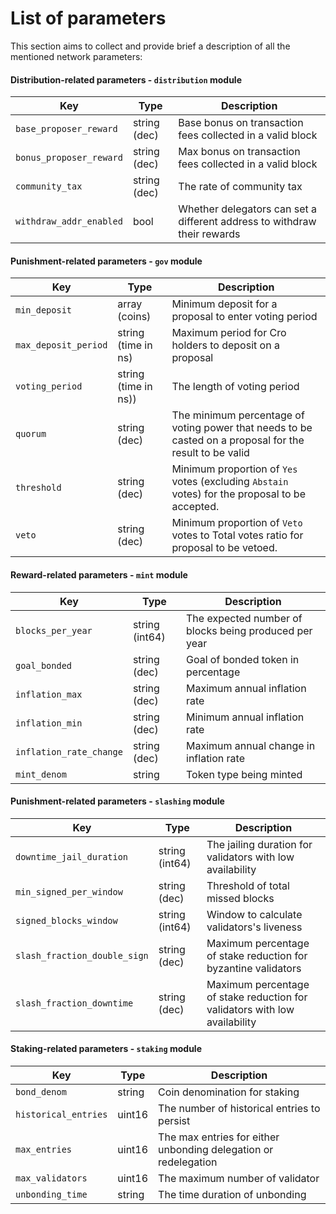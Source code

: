 # List of parameters

This section aims to collect and provide brief a description of all the mentioned network parameters:

#### Distribution-related parameters - `distribution` module

| Key                     | Type         | Description                                                              |
| ----------------------- | ------------ | ------------------------------------------------------------------------ |
| `base_proposer_reward`  | string (dec) | Base bonus on transaction fees collected in a valid block                |
| `bonus_proposer_reward` | string (dec) | Max bonus on transaction fees collected in a valid block                 |
| `community_tax`         | string (dec) | The rate of community tax                                                |
| `withdraw_addr_enabled` | bool         | Whether delegators can set a different address to withdraw their rewards |

#### Punishment-related parameters - `gov` module

| Key                  | Type                 | Description                                                                                             |
| -------------------- | -------------------- | ------------------------------------------------------------------------------------------------------- |
| `min_deposit`        | array (coins)        | Minimum deposit for a proposal to enter voting period                                                   |
| `max_deposit_period` | string (time in ns)  | Maximum period for Cro holders to deposit on a proposal                                                 |
| `voting_period`      | string (time in ns)) | The length of voting period                                                                             |
| `quorum`             | string (dec)         | The minimum percentage of voting power that needs to be casted on a proposal for the result to be valid |
| `threshold`          | string (dec)         | Minimum proportion of `Yes` votes (excluding `Abstain` votes) for the proposal to be accepted.          |
| `veto`               | string (dec)         | Minimum proportion of `Veto` votes to Total votes ratio for proposal to be vetoed.                      |


#### Reward-related parameters - `mint` module

| Key                     | Type           | Description                                           |
| ----------------------- | -------------- | ----------------------------------------------------- |
| `blocks_per_year`       | string (int64) | The expected number of blocks being produced per year |
| `goal_bonded`           | string (dec)   | Goal of bonded token in percentage                    |
| `inflation_max`         | string (dec)   | Maximum annual inflation rate                         |
| `inflation_min`         | string (dec)   | Minimum annual inflation rate                         |
| `inflation_rate_change` | string (dec)   | Maximum annual change in inflation rate               |
| `mint_denom`            | string         | Token type being minted                               |

#### Punishment-related parameters - `slashing` module

| Key                          | Type           | Description                                                                |
| ---------------------------- | -------------- | -------------------------------------------------------------------------- |
| `downtime_jail_duration`     | string (int64) | The jailing duration for validators with low availability                  |
| `min_signed_per_window`      | string (dec)   | Threshold of total missed blocks                                           |
| `signed_blocks_window`       | string (int64) | Window to calculate validators's liveness                                  |
| `slash_fraction_double_sign` | string (dec)   | Maximum percentage of stake reduction for byzantine validators             |
| `slash_fraction_downtime`    | string (dec)   | Maximum percentage of stake reduction for validators with low availability |




#### Staking-related parameters - `staking` module

| Key                  | Type   | Description                                                     |
| -------------------- | ------ | --------------------------------------------------------------- |
| `bond_denom`         | string | Coin denomination for staking                                   |
| `historical_entries` | uint16 | The number of historical entries to persist                     |
| `max_entries`        | uint16 | The max entries for either unbonding delegation or redelegation |
| `max_validators`     | uint16 | The maximum number of validator                                 |
| `unbonding_time`     | string | The time duration of unbonding                                  |

